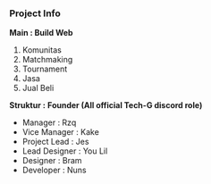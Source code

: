 ### Project Info
**Main : Build Web**
1.	Komunitas
2.	Matchmaking
3.	Tournament
4.	Jasa
5.	Jual Beli

**Struktur :**
**Founder (All official Tech-G discord role)**
- Manager : Rzq
- Vice Manager : Kake
- Project Lead : Jes
- Lead Designer : You Lil
- Designer : Bram
- Developer : Nuns
